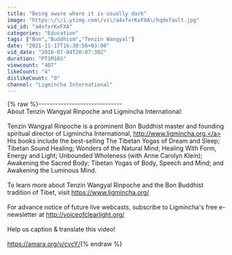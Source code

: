 ```yaml
---
title: "Being aware where it is usually dark"
image: "https:\/\/i.ytimg.com\/vi\/a4xfxrKxFXA\/hqdefault.jpg"
vid_id: "a4xfxrKxFXA"
categories: "Education"
tags: ["Bon","Buddhism","Tenzin Wangyal"]
date: "2021-11-17T16:30:56+03:00"
vid_date: "2016-07-04T20:07:30Z"
duration: "PT1M10S"
viewcount: "407"
likeCount: "4"
dislikeCount: "0"
channel: "Ligmincha International"
---
```

{% raw %}------------------------------<br />About Tenzin Wangyal Rinpoche and Ligmincha International:<br /><br />Tenzin Wangyal Rinpoche is a prominent Bon Buddhist master and founding spiritual director of Ligmincha International, <a rel="nofollow" target="blank" href="http://www.ligmincha.org.">http://www.ligmincha.org.</a> His books include the best-selling The Tibetan Yogas of Dream and Sleep; Tibetan Sound Healing; Wonders of the Natural Mind; Healing With Form, Energy and Light; Unbounded Wholeness (with Anne Carolyn Klein); Awakening the Sacred Body; Tibetan Yogas of Body, Speech and Mind; and Awakening the Luminous Mind.<br /><br />To learn more about Tenzin Wangyal Rinpoche and the Bon Buddhist tradition of Tibet, visit <a rel="nofollow" target="blank" href="https://www.ligmincha.org/">https://www.ligmincha.org/</a><br /><br />For advance notice of future live webcasts, subscribe to Ligmincha's free e-newsletter at <a rel="nofollow" target="blank" href="http://voiceofclearlight.org/">http://voiceofclearlight.org/</a><br /><br />Help us caption &amp; translate this video!<br /><br /><a rel="nofollow" target="blank" href="https://amara.org/v/cvcY/">https://amara.org/v/cvcY/</a>{% endraw %}
